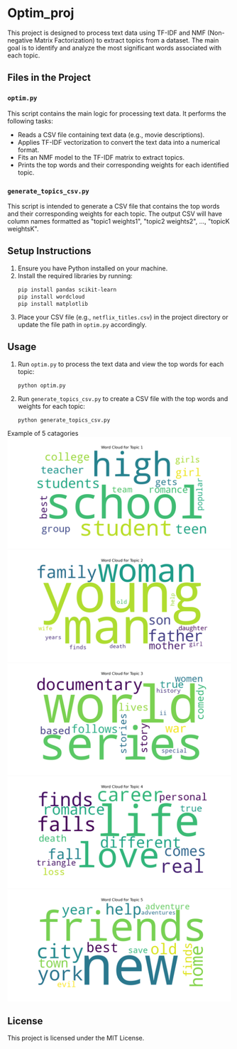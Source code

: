 # Optim_proj

This project is designed to process text data using TF-IDF and NMF (Non-negative Matrix Factorization) to extract topics from a dataset. The main goal is to identify and analyze the most significant words associated with each topic.

## Files in the Project

### `optim.py`
This script contains the main logic for processing text data. It performs the following tasks:
- Reads a CSV file containing text data (e.g., movie descriptions).
- Applies TF-IDF vectorization to convert the text data into a numerical format.
- Fits an NMF model to the TF-IDF matrix to extract topics.
- Prints the top words and their corresponding weights for each identified topic.

### `generate_topics_csv.py`
This script is intended to generate a CSV file that contains the top words and their corresponding weights for each topic. The output CSV will have column names formatted as "topic1 weights1", "topic2 weights2", ..., "topicK weightsK".

## Setup Instructions

1. Ensure you have Python installed on your machine.
2. Install the required libraries by running:
   ```
   pip install pandas scikit-learn
   pip install wordcloud
   pip install matplotlib
   ```
3. Place your CSV file (e.g., `netflix_titles.csv`) in the project directory or update the file path in `optim.py` accordingly.

## Usage

1. Run `optim.py` to process the text data and view the top words for each topic:
   ```
   python optim.py
   ```
2. Run `generate_topics_csv.py` to create a CSV file with the top words and weights for each topic:
   ```
   python generate_topics_csv.py
   ```

Example of 5 catagories
![topic: school life](topic0.png)
![topic: family](topic1.png)
![topic: war documentaries](topic2.png)
![topic: romance](topic3.png)
![topic: adventure/ new york](topic4.png)


## License
This project is licensed under the MIT License.
